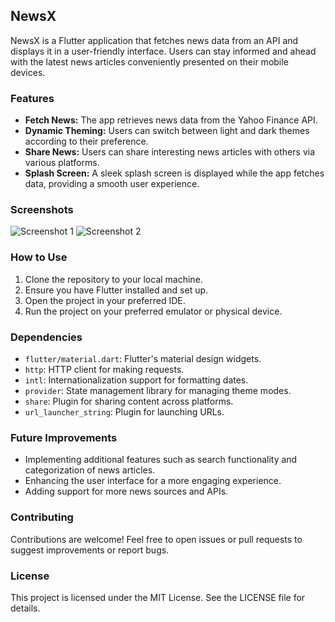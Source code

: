 ## NewsX

NewsX is a Flutter application that fetches news data from an API and displays it in a user-friendly interface. Users can stay informed and ahead with the latest news articles conveniently presented on their mobile devices.

### Features

- **Fetch News:** The app retrieves news data from the Yahoo Finance API.
- **Dynamic Theming:** Users can switch between light and dark themes according to their preference.
- **Share News:** Users can share interesting news articles with others via various platforms.
- **Splash Screen:** A sleek splash screen is displayed while the app fetches data, providing a smooth user experience.

### Screenshots

![Screenshot 1](screenshot1.png)
![Screenshot 2](screenshot2.png)

### How to Use

1. Clone the repository to your local machine.
2. Ensure you have Flutter installed and set up.
3. Open the project in your preferred IDE.
4. Run the project on your preferred emulator or physical device.

### Dependencies

- `flutter/material.dart`: Flutter's material design widgets.
- `http`: HTTP client for making requests.
- `intl`: Internationalization support for formatting dates.
- `provider`: State management library for managing theme modes.
- `share`: Plugin for sharing content across platforms.
- `url_launcher_string`: Plugin for launching URLs.

### Future Improvements

- Implementing additional features such as search functionality and categorization of news articles.
- Enhancing the user interface for a more engaging experience.
- Adding support for more news sources and APIs.

### Contributing

Contributions are welcome! Feel free to open issues or pull requests to suggest improvements or report bugs.

### License

This project is licensed under the MIT License. See the LICENSE file for details.
